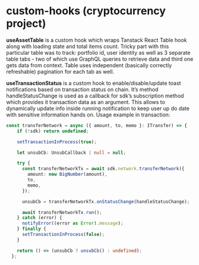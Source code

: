 # custom-hooks (cryptocurrency project)

**useAssetTable** is a custom hook which wraps Tanstack React Table hook along with loading state and total items count. Tricky part with this particular table was to track: portfolio id, user identity as well as 3 separate table tabs - two of which use GraphQL queries to retrieve data and third one gets data from context. Table uses independent (basically correctly refreshable) pagination for each tab as well.

**useTransactionStatus** is a custom hook to enable/disable/update toast notifications based on transaction status on chain. It’s method handleStatusChange is used as a callback for sdk’s subscription method which provides it transaction data as an argument. This allows to dynamically update info inside running notification to keep user up do date with sensitive information hands on. 
Usage example in transaction: 
```typescript
const transferNetwork = async ({ amount, to, memo }: ITransfer) => {
    if (!sdk) return undefined;

    setTransactionInProcess(true);

    let unsubCb: UnsubCallback | null = null;

    try {
      const transferNetworkTx = await sdk.network.transferNetwork({
        amount: new BigNumber(amount),
        to,
        memo,
      });

      unsubCb = transferNetworkTx.onStatusChange(handleStatusChange);

      await transferNetworkTx.run();
    } catch (error) {
      notifyError((error as Error).message);
    } finally {
      setTransactionInProcess(false);
    }

    return () => (unsubCb ? unsubCb() : undefined);
  };
```
